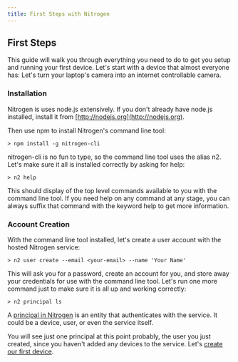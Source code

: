 ```yaml
---
title: First Steps with Nitrogen
---
```


## First Steps

This guide will walk you through everything you need to do to get you setup and running your first device. Let's start with a device that almost everyone has: Let's turn your laptop's camera into an internet controllable camera.

### Installation

Nitrogen is uses node.js extensively. If you don't already have node.js installed, install it from [http://nodejs.org](http://nodejs.org).

Then use npm to install Nitrogen's command line tool:

`> npm install -g nitrogen-cli`

nitrogen-cli is no fun to type, so the command line tool uses the alias n2.  Let's make sure it all is installed correctly by asking for help:

`> n2 help`

This should display of the top level commands available to you with the command line tool.  If you need help on any command at any stage, you can always suffix that command with the keyword help to get more information.

### Account Creation

With the command line tool installed, let's create a user account with the hosted Nitrogen service:

`> n2 user create --email <your-email> --name 'Your Name'`

This will ask you for a password, create an account for you, and store away your credentials for use with the command line tool. Let's run one more command just to make sure it is all up and working correctly:

`> n2 principal ls`

A [principal in Nitrogen](/docs/concepts/principals.html) is an entity that authenticates with the service. It could be a device, user, or even the service itself.

You will see just one principal at this point probably, the user you just created, since you haven't added any devices to the service. Let's [create our first device](camera.html).
